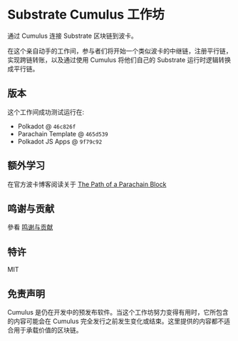 # Substrate Cumulus 工作坊

通过 Cumulus 连接 Substrate 区块链到波卡。

在这个亲自动手的工作间，参与者们将开始一个类似波卡的中继链，注册平行链，实现跨链转账，以及通过使用 Cumulus 将他们自己的 Substrate 运行时逻辑转换成平行链。

## 版本

这个工作间成功测试运行在:

- Polkadot @ `46c826f`
- Parachain Template @ `465d539`
- Polkadot JS Apps @ `9f79c92`

## 额外学习

在官方波卡博客阅读关于 [The Path of a Parachain Block](https://polkadot.network/the-path-of-a-parachain-block/)

## 鸣谢与贡献

參看 [鸣谢与贡献](acknowledgement-contribution)

## 特许

MIT

## 免责声明

Cumulus 是仍在开发中的预发布软件。当这个工作坊努力变得有用时，它所包含的内容可能会在 Cumulus 完全发行之前发生变化或结束。这里提供的内容都不适合用于承载价值的区块链。
